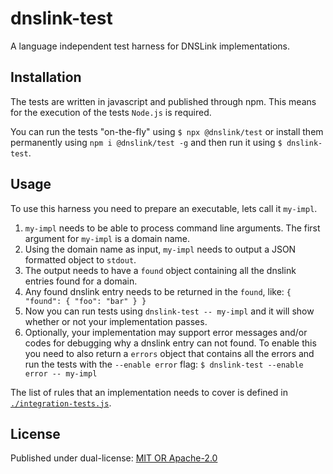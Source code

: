 # dnslink-test

A language independent test harness for DNSLink implementations.

## Installation

The tests are written in javascript and published through npm. This means
for the execution of the tests `Node.js` is required.

You can run the tests "on-the-fly" using `$ npx @dnslink/test` or install
them permanently using `npm i @dnslink/test -g` and then run it using `$ dnslink-test`.

## Usage

To use this harness you need to prepare an executable, lets call it `my-impl`.

1. `my-impl` needs to be able to process command line arguments. The first argument for `my-impl` is a domain name.
2. Using the domain name as input, `my-impl` needs to output a JSON formatted object to `stdout`.
3. The output needs to have a `found` object containing all the dnslink entries found for a domain.
4. Any found dnslink entry needs to be returned in the `found`, like: `{ "found": { "foo": "bar" } }`
5. Now you can run tests using `dnslink-test -- my-impl` and it will show whether or not your implementation passes.
6. Optionally, your implementation may support error messages and/or codes for debugging why a dnslink entry can not
   found. To enable this you need to also return a `errors` object that contains all the errors and run the tests with
   the `--enable error` flag: `$ dnslink-test --enable error -- my-impl`

The list of rules that an implementation needs to cover is defined in [`./integration-tests.js`](./integration-tests.js).

## License

Published under dual-license: [MIT OR Apache-2.0](./LICENSE)
